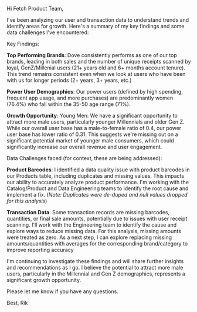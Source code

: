 Hi Fetch Product Team,

I've been analyzing our user and transaction data to understand trends and identify areas for growth.  Here's a summary of my key findings and some data challenges I've encountered:

Key Findings:

**Top Performing Brands**: Dove consistently performs as one of our top brands, leading in both sales and the number of unique receipts scanned by loyal, GenZ/Millenial users (21+ years old and 6+ months account tenure). This trend remains consistent even when we look at users who have been with us for longer periods (2+ years, 3+ years, etc.)

**Power User Demographics**: Our power users (defined by high spending, frequent app usage, and more purchases) are predominantly women (76.4%) who fall within the 35-50 age range (71%).

**Growth Opportunity**: Young Men:  We have a significant opportunity to attract more male users, particularly younger Millennials and older Gen Z.  While our overall user base has a male-to-female ratio of 0.4, our power user base has lower ratio of 0.31. This suggests we're missing out on a significant potential market of younger male consumers, which could significantly increase our overall revenue and user engagement.

Data Challenges faced (for context, these are being addressed):

**Product Barcodes**: I identified a data quality issue with product barcodes in our Products table, including duplicates and missing values. This impacts our ability to accurately analyze product performance. I'm working with the Catalog/Product and Data Engineering teams to identify the root cause and implement a fix. (*Note: Duplicates were de-duped and null values dropped for this analysis*)

**Transaction Data**:  Some transaction records are missing barcodes, quantities, or final sale amounts, potentially due to issues with user receipt scanning.  I'll work with the Engineering team to identify the cause and explore ways to reduce missing data. For this analysis, missing amounts were treated as zero.  As a next step, I can explore replacing missing amounts/quantities with averages for the corresponding brand/category to improve reporting accuracy

I'm continuing to investigate these findings and will share further insights and recommendations as I go.  I believe the potential to attract more male users, particularly in the Millennial and Gen Z demographics, represents a significant growth opportunity.

Please let me know if you have any questions.

Best,
Rik
